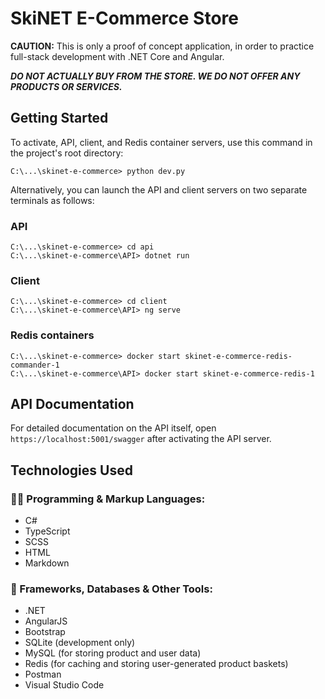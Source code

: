# SkiNET E-Commerce Store

**CAUTION:** This is only a proof of concept application, in order to practice full-stack development with .NET Core and Angular. 

***DO NOT ACTUALLY BUY FROM THE STORE. WE DO NOT OFFER ANY PRODUCTS OR SERVICES.***

## Getting Started

To activate, API, client, and Redis container servers, use this command in the project's root directory:
```
C:\...\skinet-e-commerce> python dev.py
```
Alternatively, you can launch the API and client servers on two separate terminals as follows:

### API
```
C:\...\skinet-e-commerce> cd api
C:\...\skinet-e-commerce\API> dotnet run
```

### Client
```
C:\...\skinet-e-commerce> cd client
C:\...\skinet-e-commerce\API> ng serve
```

### Redis containers
```
C:\...\skinet-e-commerce> docker start skinet-e-commerce-redis-commander-1
C:\...\skinet-e-commerce\API> docker start skinet-e-commerce-redis-1
```

## API Documentation

For detailed documentation on the API itself, open `https://localhost:5001/swagger` after activating the API server.

## Technologies Used

### 👨‍💻 Programming & Markup Languages:
* C#
* TypeScript
* SCSS
* HTML
* Markdown

### 🧰 Frameworks, Databases & Other Tools:
* .NET
* AngularJS
* Bootstrap
* SQLite (development only)
* MySQL (for storing product and user data)
* Redis (for caching and storing user-generated product baskets)
* Postman
* Visual Studio Code

